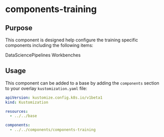 # components-training

## Purpose

This component is designed help configure the training specific components including the following items:

DataSciencePipelines
Workbenches

## Usage

This component can be added to a base by adding the `components` section to your overlay `kustomization.yaml` file:

```yaml
apiVersion: kustomize.config.k8s.io/v1beta1
kind: Kustomization

resources:
  - ../../base

components:
  - ../../components/components-training
```
